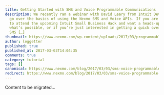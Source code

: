 ```yaml
---
title: Getting Started with SMS and Voice Programmable Communications
description: We recently ran a webinar with David Leary from Intuit Developer to
  go over the basics of using the Nexmo SMS and Voice APIs. If you are planning
  to attend the upcoming Intuit Small Business Hack and want a heads-up of
  what’s possible, or if you’re just interested in getting a quick overview of
  SMS […]
thumbnail: https://www.nexmo.com/wp-content/uploads/2017/03/programmable-sms-and-voice.png
author: leggetter
published: true
published_at: 2017-03-03T14:04:35
comments: true
category: tutorial
tags: []
canonical: https://www.nexmo.com/blog/2017/03/03/sms-voice-programmable-communications-dr
redirect: https://www.nexmo.com/blog/2017/03/03/sms-voice-programmable-communications-dr
---
```

Content to be migrated...

